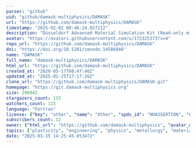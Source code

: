 ```yaml
---
parser: "github"
uid: "github/damask-multiphysics/DAMASK"
url: "https://github.com/damask-multiphysics/DAMASK"
timestamp: "2025-02-02 00:46:24.927212"
description: "Düsseldorf Advanced Material Simulation Kit (Read-only mirror)"
avatar: "https://avatars.githubusercontent.com/u/172325373?v=4"
repo_url: "https://github.com/damask-multiphysics/DAMASK"
doi: "https://doi.org/10.5281/zenodo.14586846"
name: "DAMASK"
full_name: "damask-multiphysics/DAMASK"
html_url: "https://github.com/damask-multiphysics/DAMASK"
created_at: "2020-05-17T08:47:46Z"
updated_at: "2025-01-25T17:17:26Z"
clone_url: "https://github.com/damask-multiphysics/DAMASK.git"
homepage: "https://git.damask-multiphysics.org"
size: 296842
stargazers_count: 115
watchers_count: 115
language: "Fortran"
license: {"key": "other", "name": "Other", "spdx_id": "NOASSERTION", "url": null, "node_id": "MDc6TGljZW5zZTA="}
subscribers_count: 12
owner: {"html_url": "https://github.com/damask-multiphysics", "avatar_url": "https://avatars.githubusercontent.com/u/172325373?v=4", "login": "damask-multiphysics", "type": "Organization"}
topics: ["plasticity", "engineering", "physics", "metallurgy", "materials-science", "crystal-plasticity", "materials", "science", "multi-physics", "material", "simulation"]
date: "2025-03-15 14:25:45.053472"
---
```

